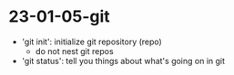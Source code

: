# 23-01-05-git

- 'git init': initialize git repository (repo)
	- do not nest git repos
- 'git status': tell you things about what's going on in git

